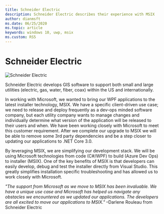 ```yaml
---
title: Schneider Electric
description: Schneider Electric describes their experience with MSIX
author: dianmsft
ms.date: 06/25/2020
ms.topic: article
keywords: windows 10, uwp, msix
ms.custom: RS5
---
```

# Schneider Electric

![Schneider Electric](../images/Logo_SE_Green_RGB-Screen.png)

Schneider Electric develops GIS software to support both small and large utilities (electric, gas, water, fiber, coax) within the US and internationally.

In working with Microsoft, we wanted to bring our WPF applications to the latest installer technology, MSIX. We have a specific client-driven use case; we need to release and deploy frequently as a dev-ops minded software company, but each utility company wants to manage changes and individually determine what version of the application will be released to their users and when. We have been working closely with Microsoft to meet this customer requirement. After we complete our upgrade to MSIX we will be able to remove some 3rd party dependencies and be a step closer to updating our applications to .NET Core 3.0.

By leveraging MSIX, we are simplifying our development stack. We will be using Microsoft technologies from code (C#/WPF) to build (Azure Dev Ops) to installer (MSIX). One of the key benefits of MSIX is that developers can easily develop, debug and test the installer directly from Visual Studio. This greatly simplifies installation specific troubleshooting and has allowed us to work closely with Microsoft.

*"The support from Microsoft as we move to MSIX has been invaluable. We have a unique use case and Microsoft has helped us navigate any obstacles we encountered as we updated our applications. The developers are all excited to move our applications to MSIX."* –Darlene Rouleau from Schneider Electric
